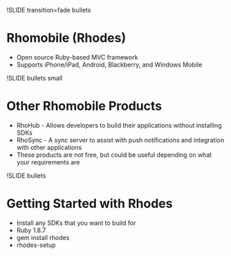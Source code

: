 !SLIDE transition=fade bullets
# Rhomobile (Rhodes) ####################################

* Open source Ruby-based MVC framework
* Supports iPhone/iPad, Android, Blackberry, and Windows Mobile


!SLIDE bullets small
# Other Rhomobile Products ################################

* RhoHub - Allows developers to build their applications without installing SDKs
* RhoSync - A sync server to assist with push notifications and integration with other applications
* These products are not free, but could be useful depending on what your requirements are

!SLIDE bullets
# Getting Started with Rhodes #######################

* Install any SDKs that you want to build for
* Ruby 1.8.7
* gem install rhodes
* rhodes-setup
